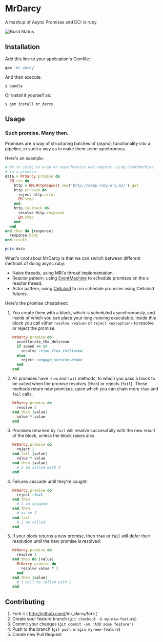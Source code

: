 # MrDarcy

A mashup of Async Promises and DCI in ruby.

![Build Status](https://www.codeship.io/projects/baa3c520-a0e3-0131-f32f-26748b0e5360/status)

## Installation

Add this line to your application's Gemfile:

```ruby
gem 'mr_darcy'
```

And then execute:

    $ bundle

Or install it yourself as:

    $ gem install mr_darcy

## Usage

### Such promise. Many then.

Promises are a way of structuring batches of (async) functionality into a
pipeline, in such a way as to make them seem synchronous.

Here's an example:

```ruby
# We're going to wrap an asynchronous web request using EventMachine
# in a promise:
data = MrDarcy.promise do
  EM.run do
    http = EM.HttpRequest.new('http://camp.ruby.org.nz/').get
    http.errback do
      reject http.error
      EM.stop
    end
    http.callback do
      resolve http.response
      EM.stop
    end
  end
end.then do |response|
  response.body
end.result

puts data
```

What's cool about MrDarcy is that we can switch between different methods of
doing async ruby:
  - Naive threads, using MRI's thread implementation.
  - Reactor pattern, using [EventMachine](http://rubyeventmachine.com/) to
    schedule promises on the a reactor thread.
  - Actor pattern, using [Celluloid](http://celluloid.io/) to run schedule
    promises using Celluloid futures.

Here's the promise cheatsheet:

  1. You create them with a block, which is scheduled asynchronously, and
     inside of which you can place your long-running executable. Inside this
     block you call either `resolve <value>` or `reject <exception>` to resolve
     or reject the promise.

     ```ruby
     MrDarcy.promise do
       accellerate_the_delorean
       if speed >= 88
         resolve :time_flux_initiated
       else
         reject :engage_service_brake
       end
     end
     ```

  2. All promises have `then` and `fail` methods, to which you pass a block to
     be called when the promise resolves (`then`) or rejects (`fail`). These
     methods return new promises, upon which you can chain more `then` and
     `fail` calls.

     ```ruby
     MrDarcy.promise do
       resolve 2
     end.then |value|
       value * value
     end
     ```

  3. Promises returned by `fail` will resolve successfully with the new result
     of the block, unless the block raises also.

     ```ruby
     MrDarcy.promise do
       reject 2
     end.fail |value|
       value * value
     end.then |value|
       # I am called with 4
     end
     ```

  4. Failures cascade until they're caught:

     ```ruby
     MrDarcy.promise do
       reject :fail
     end.then
       # I am skipped
     end.then
       # as am I
     end.fail
       # I am called
     end
     ```

  5. If your block returns a new promise, then `then` or `fail` will defer
     their resolution until the new promise is resolved:

     ```ruby
     MrDarcy.promise do
       resolve 1
     end.then do |value|
       MrDarcy.promise do
         resolve value * 2
       end
     end.then |value|
       # I will be called with 2
     end
     ```

## Contributing

1. Fork it ( http://github.com/<my-github-username>/mr_darcy/fork )
2. Create your feature branch (`git checkout -b my-new-feature`)
3. Commit your changes (`git commit -am 'Add some feature'`)
4. Push to the branch (`git push origin my-new-feature`)
5. Create new Pull Request
